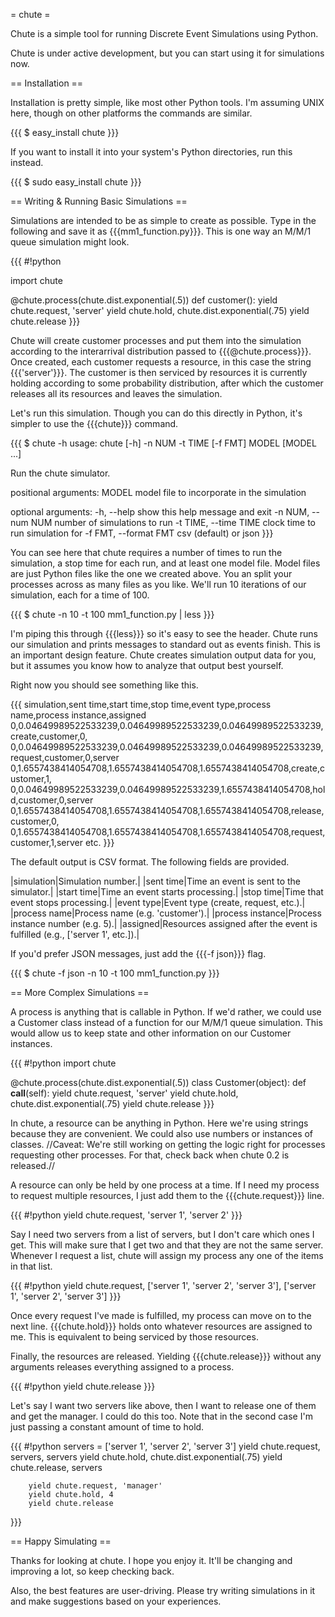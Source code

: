 = chute =

Chute is a simple tool for running Discrete Event Simulations using Python.

Chute is under active development, but you can start using it for simulations now.

== Installation ==

Installation is pretty simple, like most other Python tools. I'm assuming UNIX here, though on other platforms the commands are similar.

{{{
$ easy_install chute
}}}

If you want to install it into your system's Python directories, run this instead.

{{{
$ sudo easy_install chute
}}}

== Writing & Running Basic Simulations ==

Simulations are intended to be as simple to create as possible. Type in the following and save it as {{{mm1_function.py}}}. This is one way an M/M/1 queue simulation might look.

{{{
#!python

import chute

@chute.process(chute.dist.exponential(.5))
def customer():
    yield chute.request, 'server'
    yield chute.hold, chute.dist.exponential(.75)
    yield chute.release
}}}

Chute will create customer processes and put them into the simulation according to the interarrival distribution passed to {{{@chute.process}}}. Once created, each customer requests a resource, in this case the string {{{'server'}}}. The customer is then serviced by resources it is currently holding according to some probability distribution, after which the customer releases all its resources and leaves the simulation.

Let's run this simulation. Though you can do this directly in Python, it's simpler to use the {{{chute}}} command.

{{{
$ chute -h
usage: chute [-h] -n NUM -t TIME [-f FMT] MODEL [MODEL ...]

Run the chute simulator.

positional arguments:
  MODEL                 model file to incorporate in the simulation

optional arguments:
  -h, --help            show this help message and exit
  -n NUM, --num NUM     number of simulations to run
  -t TIME, --time TIME  clock time to run simulation for
  -f FMT, --format FMT  csv (default) or json
}}}

You can see here that chute requires a number of times to run the simulation, a stop time for each run, and at least one model file. Model files are just Python files like the one we created above. You an split your processes across as many files as you like. We'll run 10 iterations of our simulation, each for a time of 100.

{{{
$ chute -n 10 -t 100 mm1_function.py | less
}}}

I'm piping this through {{{less}}} so it's easy to see the header. Chute runs our simulation and prints messages to standard out as events finish. This is an important design feature. Chute creates simulation output data for you, but it assumes you know how to analyze that output best yourself.

Right now you should see something like this.

{{{
simulation,sent time,start time,stop time,event type,process name,process instance,assigned
0,0.04649989522533239,0.04649989522533239,0.04649989522533239,create,customer,0,
0,0.04649989522533239,0.04649989522533239,0.04649989522533239,request,customer,0,server
0,1.6557438414054708,1.6557438414054708,1.6557438414054708,create,customer,1,
0,0.04649989522533239,0.04649989522533239,1.6557438414054708,hold,customer,0,server
0,1.6557438414054708,1.6557438414054708,1.6557438414054708,release,customer,0,
0,1.6557438414054708,1.6557438414054708,1.6557438414054708,request,customer,1,server
etc.
}}}

The default output is CSV format. The following fields are provided.

|simulation|Simulation number.|
|sent time|Time an event is sent to the simulator.|
|start time|Time an event starts processing.|
|stop time|Time that event stops processing.|
|event type|Event type (create, request, etc.).|
|process name|Process name (e.g. 'customer').|
|process instance|Process instance number (e.g. 5).|
|assigned|Resources assigned after the event is fulfilled (e.g., ['server 1', etc.]).|

If you'd prefer JSON messages, just add the {{{-f json}}} flag.

{{{
$ chute -f json -n 10 -t 100 mm1_function.py
}}}

== More Complex Simulations ==

A process is anything that is callable in Python. If we'd rather, we could use a Customer class instead of a function for our M/M/1 queue simulation. This would allow us to keep state and other information on our Customer instances.

{{{
#!python
import chute

@chute.process(chute.dist.exponential(.5))
class Customer(object):
    def __call__(self):
        yield chute.request, 'server'
        yield chute.hold, chute.dist.exponential(.75)
        yield chute.release
}}}

In chute, a resource can be anything in Python. Here we're using strings because they are convenient. We could also use numbers or instances of classes. //Caveat: We're still working on getting the logic right for processes requesting other processes. For that, check back when chute 0.2 is released.//

A resource can only be held by one process at a time. If I need my process to request multiple resources, I just add them to the {{{chute.request}}} line.

{{{
#!python
        yield chute.request, 'server 1', 'server 2'
}}}

Say I need two servers from a list of servers, but I don't care which ones I get. This will make sure that I get two and that they are not the same server. Whenever I request a list, chute will assign my process any one of the items in that list.

{{{
#!python
        yield chute.request, ['server 1', 'server 2', 'server 3'], ['server 1', 'server 2', 'server 3']
}}}

Once every request I've made is fulfilled, my process can move on to the next line. {{{chute.hold}}} holds onto whatever resources are assigned to me. This is equivalent to being serviced by those resources.

Finally, the resources are released. Yielding {{{chute.release}}} without any arguments releases everything assigned to a process.

{{{
#!python
        yield chute.release
}}}

Let's say I want two servers like above, then I want to release one of them and get the manager. I could do this too. Note that in the second case I'm just passing a constant amount of time to hold.

{{{
#!python
        servers = ['server 1', 'server 2', 'server 3']
        yield chute.request, servers, servers
        yield chute.hold, chute.dist.exponential(.75)
        yield chute.release, servers

        yield chute.request, 'manager'
        yield chute.hold, 4
        yield chute.release
}}}

== Happy Simulating ==

Thanks for looking at chute. I hope you enjoy it. It'll be changing and improving a lot, so keep checking back.

Also, the best features are user-driving. Please try writing simulations in it and make suggestions based on your experiences.
